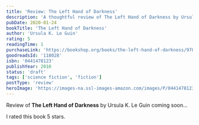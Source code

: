 ```yaml
---
title: 'Review: The Left Hand of Darkness'
description: 'A thoughtful review of The Left Hand of Darkness by Ursula K. Le Guin'
pubDate: 2020-01-24
bookTitle: 'The Left Hand of Darkness'
author: 'Ursula K. Le Guin'
rating: 5
readingTime: 1
purchaseLink: 'https://bookshop.org/books/the-left-hand-of-darkness/9780441478125'
goodreadsId: '118028'
isbn: '0441478123'
publishYear: 2010
status: 'draft'
tags: ['science fiction', 'fiction']
postType: 'review'
heroImage: 'https://images-na.ssl-images-amazon.com/images/P/0441478123.01.L.jpg'
---
```


Review of **The Left Hand of Darkness** by Ursula K. Le Guin coming soon...

I rated this book 5 stars.